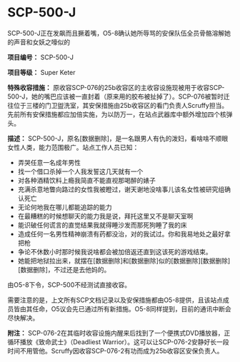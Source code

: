 # SCP-500-J
                        




SCP-500-J正在发飙而且撅着嘴，O5-8确认她所辱骂的安保队伍全员骨骼溶解她的声音和女妖之嚎似的



**项目编号：** SCP-500-J

**项目等级：** Super Keter

**特殊收容措施：** 原收容SCP-076的25b收容区的主收容设施现被用于收容SCP-500-J，她的嘴巴应该被一直封着（原来用的胶布被扯掉了）。SCP-076被暂时迁往位于三楼的门卫盥洗室，其安保措施由25b收容区的看门负责人Scruffy担当。先前所有安保措施都应加倍实施，为以防万一，在站点武器库中额外增加四个核弹头。

**描述：** SCP-500-J，原名[数据删除]，是一名跟男人有仇的泼妇，看啥啥不顺眼女性人类，能力范围极广。站点工作人员已知：

- 弄哭任意一名成年男性
- 找一个借口杀掉一个人我发誓这几天就有一个
- 对各种酒精饮料上瘾我简直不能直视那喝醉的婊子
- 充满杀意地瞥向路过的女性我被瞪过，谢天谢地没啥事儿该名女性被研究组确认死亡
- 无论何地我在哪儿都能追踪的能力
- 在最糟糕的时候想聊天的能力我是说，拜托这里又不是聊天室啊
- 能识破任何谎言的直觉结果我就得睡沙发而那死狗睡了我的床
- 造成任何一名男性精神崩溃有药都没治，对的我试过。你和我易地处之最好拿把枪
- 争论不休数小时那时候我说啥都会被加倍返还直到这该死的游戏结束。
- 她能把地狱拉出来，就摆在[数据删除]和[数据删除]似的[数据删除][数据删除][数据删除]，不过还是去他妈的。

由O5-8下令，SCP-500不经测试直接收容。

需要注意的是，上文所有SCP文档记录以及安保措施都由O5-8提供，且该站点成员皆由其任命，O5议会先已通过所有新措施。O5-8同样提到，目前的通讯中断会尽快解决。

**附注：** SCP-076-2在其临时收容设施内醒来后找到了一个便携式DVD播放器，正循环播放《致命武士》（Deadliest Warrior）。这可以让SCP-076-2安静好长一段时间不用管他。Scruffy因收容SCP-076-2有功而成为25b收容区安保负责人。



                    
